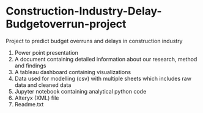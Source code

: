 # Construction-Industry-Delay-Budgetoverrun-project
Project to predict budget overruns and delays in construction industry
1) Power point presentation
2) A document containing detailed information about our research, method and findings
3) A tableau dashboard containing visualizations
4) Data used for modelling (csv) with multiple sheets which includes raw data and cleaned data
5) Jupyter notebook containing analytical python code
6) Alteryx (XML) file
7) Readme.txt
